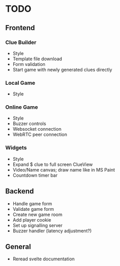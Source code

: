# TODO

## Frontend

### Clue Builder
- Style
- Template file download
- Form validation
- Start game with newly generated clues directly

### Local Game
- Style

### Online Game
- Style
- Buzzer controls
- Websocket connection
- WebRTC peer connection

### Widgets
- Style
- Expand $ clue to full screen ClueView
- Video/Name canvas; draw name like in MS Paint
- Countdown timer bar

## Backend
- Handle game form
- Validate game form
- Create new game room
- Add player cookie
- Set up signalling server
- Buzzer handler (latency adjustment?)

## General
- Reread svelte documentation
